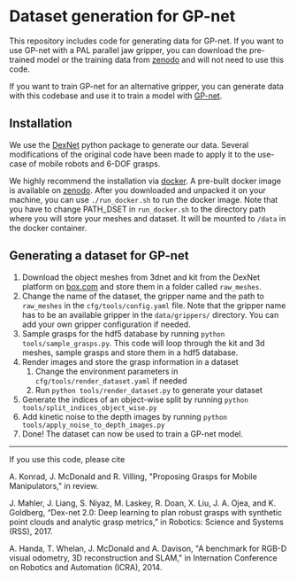 # Dataset generation for GP-net

This repository includes code for generating data for GP-net. If you want to use GP-net with a PAL parallel jaw
gripper, you can download the pre-trained model or the training data from 
[zenodo](https://zenodo.org/record/7092009#.YyghmtXMJl8) and will not need to use this code.

If you want to train GP-net for an alternative gripper, you can generate data with this codebase and use it
to train a model with [GP-net](https://github.com/AuCoRoboticsMU/GP-net).

## Installation

We use the [DexNet](https://github.com/BerkeleyAutomation/dex-net) python package to generate our data. Several
modifications of the original code have been made to apply it to the use-case of mobile robots and 6-DOF grasps.

We highly recommend the installation via [docker](https://www.docker.com). A pre-built docker image is 
available on [zenodo](https://zenodo.org/record/7092009#.YyghmtXMJl8). After you downloaded and unpacked it on your
machine, you can use `./run_docker.sh` to run the docker image. Note that you have to change PATH_DSET 
in `run_docker.sh` to the directory path where you will store your meshes and dataset. It will be mounted to `/data` 
in the docker container.

## Generating a dataset for GP-net

1. Download the object meshes from 3dnet and kit from the DexNet platform 
on [box.com](https://berkeley.app.box.com/s/w6bmvvkp399xtjpgskwq1cytkndmm7cn) and store them 
in a folder called `raw_meshes`.
2. Change the name of the dataset, the gripper name and the path to `raw_meshes` in the `cfg/tools/config.yaml` file.
Note that the gripper name has to be an available gripper in the `data/grippers/` directory. You can add your own gripper
configuration if needed.
2. Sample grasps for the hdf5 database by running `python tools/sample_grasps.py`. This code will loop through the kit and 3d meshes, sample grasps and
   store them in a hdf5 database.
3. Render images and store the grasp information in a dataset
   1. Change the environment parameters in `cfg/tools/render_dataset.yaml` if needed
   3. Run `python tools/render_dataset.py` to generate your dataset
4. Generate the indices of an object-wise split by running `python tools/split_indices_object_wise.py`
5. Add kinetic noise to the depth images by running `python tools/apply_noise_to_depth_images.py`
6. Done! The dataset can now be used to train a GP-net model.


------

If you use this code, please cite

A. Konrad, J. McDonald and R. Villing, "Proposing Grasps for Mobile Manipulators," in review.

J. Mahler, J. Liang, S. Niyaz, M. Laskey, R. Doan, X. Liu, J. A. Ojea,
and K. Goldberg, “Dex-net 2.0: Deep learning to plan robust grasps with
synthetic point clouds and analytic grasp metrics,” in Robotics: Science
and Systems (RSS), 2017.

A. Handa, T. Whelan, J. McDonald and A. Davison, "A benchmark for RGB-D visual odometry, 
3D reconstruction and SLAM," in Internation Conference on Robotics and Automation (ICRA), 2014.